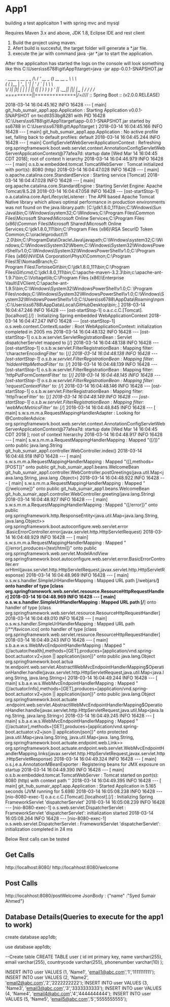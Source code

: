 # App1
building a test applicaiton 1 with spring mvc and mysql

Requires Maven 3.x and above, JDK 1.8, Eclipse IDE and rest client

1. Build the project using maven.
2. Afert build is succesful, the target folder will generate a *.jar file.
3. execute the jar with command java -jar *.jar to start the application.

After the applicaiton has started the logs on the console will look something like this
C:\Users\ss6788\git\App1\target>java -jar app-0.0.1-SNAPSHOT.jar

  .   ____          _            __ _ _
 /\\ / ___'_ __ _ _(_)_ __  __ _ \ \ \ \
( ( )\___ | '_ | '_| | '_ \/ _` | \ \ \ \
 \\/  ___)| |_)| | | | | || (_| |  ) ) ) )
  '  |____| .__|_| |_|_| |_\__, | / / / /
 =========|_|==============|___/=/_/_/_/
 :: Spring Boot ::        (v2.0.0.RELEASE)

2018-03-14 16:04:45.162  INFO 16428 --- [           main] git_hub_sumair_app1.app.Application      : Starting Application v0.0.1-SNAPSHOT on txcdtl353bg8281 with PID 16428 (C:\Users\ss6788\git\App1\target\app-0.0.1-SNAPSHOT.jar started by ss6788 in C:\Users\ss6788\git\App1\target
)
2018-03-14 16:04:45.166  INFO 16428 --- [           main] git_hub_sumair_app1.app.Application      : No active profile set, falling back to default profiles: default
2018-03-14 16:04:45.244  INFO 16428 --- [           main] ConfigServletWebServerApplicationContext : Refreshing org.springframework.boot.web.servlet.context.AnnotationConfigServletWebServerApplicationContext@77afea7d: startup date [Wed Mar 14 16:04:45 CDT 2018]; root of context h
ierarchy
2018-03-14 16:04:46.979  INFO 16428 --- [           main] o.s.b.w.embedded.tomcat.TomcatWebServer  : Tomcat initialized with port(s): 8080 (http)
2018-03-14 16:04:47.028  INFO 16428 --- [           main] o.apache.catalina.core.StandardService   : Starting service [Tomcat]
2018-03-14 16:04:47.028  INFO 16428 --- [           main] org.apache.catalina.core.StandardEngine  : Starting Servlet Engine: Apache Tomcat/8.5.28
2018-03-14 16:04:47.058  INFO 16428 --- [ost-startStop-1] o.a.catalina.core.AprLifecycleListener   : The APR based Apache Tomcat Native library which allows optimal performance in production environments was not found on the java.library.path: [C:\jdk1.8.0_111\bin;C:\Windows\Sun\
Java\bin;C:\Windows\system32;C:\Windows;C:\Program Files\Common Files\Microsoft Shared\Microsoft Online Services;C:\Program Files (x86)\Common Files\Microsoft Shared\Microsoft Online Services;C:\jdk1.8.0_111\bin;C:\Program Files (x86)\RSA SecurID Token Common;C:\oracle\product\11
.2.0\bin;C:\ProgramData\Oracle\Java\javapath;C:\Windows\system32;C:\Windows;C:\Windows\System32\Wbem;C:\Windows\System32\WindowsPowerShell\v1.0\;C:\Windows\System32\WindowsPowerShell\v1.0\;C:\Program Files (x86)\NVIDIA Corporation\PhysX\Common;C:\Program Files\1E\NomadBranch\;C:\
Program Files\TortoiseGit\bin;C:\jdk1.8.0_111\bin;C:\Program Files\Git\cmd;C:\jdk1.8.0_111\bin;C:\apache-maven-3.2.3\bin;c:\apache-ant-1.9.7\bin;C:\Voltage\lib;C:\Program Files (x86)\Enterprise Vault\EVClient\;C:\apache-ant-1.9.5\bin;C:\Windows\System32\WindowsPowerShell\v1.0\;C:
\Program Files\nodejs\;C:\Windows\System32\WindowsPowerShell\v1.0\;C:\Windows\System32\WindowsPowerShell\v1.0\;C:\Users\ss6788\AppData\Roaming\npm;C:\Users\ss6788\AppData\Local\GitHubDesktop\bin;.]
2018-03-14 16:04:47.246  INFO 16428 --- [ost-startStop-1] o.a.c.c.C.[Tomcat].[localhost].[/]       : Initializing Spring embedded WebApplicationContext
2018-03-14 16:04:47.247  INFO 16428 --- [ost-startStop-1] o.s.web.context.ContextLoader            : Root WebApplicationContext: initialization completed in 2005 ms
2018-03-14 16:04:48.132  INFO 16428 --- [ost-startStop-1] o.s.b.w.servlet.ServletRegistrationBean  : Servlet dispatcherServlet mapped to [/]
2018-03-14 16:04:48.138  INFO 16428 --- [ost-startStop-1] o.s.b.w.servlet.FilterRegistrationBean   : Mapping filter: 'characterEncodingFilter' to: [/*]
2018-03-14 16:04:48.138  INFO 16428 --- [ost-startStop-1] o.s.b.w.servlet.FilterRegistrationBean   : Mapping filter: 'hiddenHttpMethodFilter' to: [/*]
2018-03-14 16:04:48.139  INFO 16428 --- [ost-startStop-1] o.s.b.w.servlet.FilterRegistrationBean   : Mapping filter: 'httpPutFormContentFilter' to: [/*]
2018-03-14 16:04:48.145  INFO 16428 --- [ost-startStop-1] o.s.b.w.servlet.FilterRegistrationBean   : Mapping filter: 'requestContextFilter' to: [/*]
2018-03-14 16:04:48.146  INFO 16428 --- [ost-startStop-1] o.s.b.w.servlet.FilterRegistrationBean   : Mapping filter: 'httpTraceFilter' to: [/*]
2018-03-14 16:04:48.149  INFO 16428 --- [ost-startStop-1] o.s.b.w.servlet.FilterRegistrationBean   : Mapping filter: 'webMvcMetricsFilter' to: [/*]
2018-03-14 16:04:48.845  INFO 16428 --- [           main] s.w.s.m.m.a.RequestMappingHandlerAdapter : Looking for @ControllerAdvice: org.springframework.boot.web.servlet.context.AnnotationConfigServletWebServerApplicationContext@77afea7d: startup date [Wed Mar 14 16:04:45 CDT 2018
]; root of context hierarchy
2018-03-14 16:04:48.917  INFO 16428 --- [           main] s.w.s.m.m.a.RequestMappingHandlerMapping : Mapped "{[/]}" onto public java.lang.String git_hub_sumair_app1.controller.WebController.index()
2018-03-14 16:04:48.918  INFO 16428 --- [           main] s.w.s.m.m.a.RequestMappingHandlerMapping : Mapped "{[],methods=[POST]}" onto public git_hub_sumair_app1.beans.WelcomeBean git_hub_sumair_app1.controller.WebController.postGreetings(java.util.Map<java.lang.String, java.lang
.Object>)
2018-03-14 16:04:48.922  INFO 16428 --- [           main] s.w.s.m.m.a.RequestMappingHandlerMapping : Mapped "{[/welcome]}" onto public git_hub_sumair_app1.beans.WelcomeBean git_hub_sumair_app1.controller.WebController.greeting(java.lang.String)
2018-03-14 16:04:48.927  INFO 16428 --- [           main] s.w.s.m.m.a.RequestMappingHandlerMapping : Mapped "{[/error]}" onto public org.springframework.http.ResponseEntity<java.util.Map<java.lang.String, java.lang.Object>> org.springframework.boot.autoconfigure.web.servlet.error
.BasicErrorController.error(javax.servlet.http.HttpServletRequest)
2018-03-14 16:04:48.929  INFO 16428 --- [           main] s.w.s.m.m.a.RequestMappingHandlerMapping : Mapped "{[/error],produces=[text/html]}" onto public org.springframework.web.servlet.ModelAndView org.springframework.boot.autoconfigure.web.servlet.error.BasicErrorController.err
orHtml(javax.servlet.http.HttpServletRequest,javax.servlet.http.HttpServletResponse)
2018-03-14 16:04:48.969  INFO 16428 --- [           main] o.s.w.s.handler.SimpleUrlHandlerMapping  : Mapped URL path [/webjars/**] onto handler of type [class org.springframework.web.servlet.resource.ResourceHttpRequestHandler]
2018-03-14 16:04:48.969  INFO 16428 --- [           main] o.s.w.s.handler.SimpleUrlHandlerMapping  : Mapped URL path [/**] onto handler of type [class org.springframework.web.servlet.resource.ResourceHttpRequestHandler]
2018-03-14 16:04:49.010  INFO 16428 --- [           main] o.s.w.s.handler.SimpleUrlHandlerMapping  : Mapped URL path [/**/favicon.ico] onto handler of type [class org.springframework.web.servlet.resource.ResourceHttpRequestHandler]
2018-03-14 16:04:49.243  INFO 16428 --- [           main] s.b.a.e.w.s.WebMvcEndpointHandlerMapping : Mapped "{[/actuator/health],methods=[GET],produces=[application/vnd.spring-boot.actuator.v2+json || application/json]}" onto public java.lang.Object org.springframework.boot.actua
te.endpoint.web.servlet.AbstractWebMvcEndpointHandlerMapping$OperationHandler.handle(javax.servlet.http.HttpServletRequest,java.util.Map<java.lang.String, java.lang.String>)
2018-03-14 16:04:49.244  INFO 16428 --- [           main] s.b.a.e.w.s.WebMvcEndpointHandlerMapping : Mapped "{[/actuator/info],methods=[GET],produces=[application/vnd.spring-boot.actuator.v2+json || application/json]}" onto public java.lang.Object org.springframework.boot.actuate
.endpoint.web.servlet.AbstractWebMvcEndpointHandlerMapping$OperationHandler.handle(javax.servlet.http.HttpServletRequest,java.util.Map<java.lang.String, java.lang.String>)
2018-03-14 16:04:49.245  INFO 16428 --- [           main] s.b.a.e.w.s.WebMvcEndpointHandlerMapping : Mapped "{[/actuator],methods=[GET],produces=[application/vnd.spring-boot.actuator.v2+json || application/json]}" onto protected java.util.Map<java.lang.String, java.util.Map<java.
lang.String, org.springframework.boot.actuate.endpoint.web.Link>> org.springframework.boot.actuate.endpoint.web.servlet.WebMvcEndpointHandlerMapping.links(javax.servlet.http.HttpServletRequest,javax.servlet.http.HttpServletResponse)
2018-03-14 16:04:49.324  INFO 16428 --- [           main] o.s.j.e.a.AnnotationMBeanExporter        : Registering beans for JMX exposure on startup
2018-03-14 16:04:49.390  INFO 16428 --- [           main] o.s.b.w.embedded.tomcat.TomcatWebServer  : Tomcat started on port(s): 8080 (http) with context path ''
2018-03-14 16:04:49.395  INFO 16428 --- [           main] git_hub_sumair_app1.app.Application      : Started Application in 5.165 seconds (JVM running for 5.698)
2018-03-14 16:05:08.238  INFO 16428 --- [nio-8080-exec-1] o.a.c.c.C.[Tomcat].[localhost].[/]       : Initializing Spring FrameworkServlet 'dispatcherServlet'
2018-03-14 16:05:08.239  INFO 16428 --- [nio-8080-exec-1] o.s.web.servlet.DispatcherServlet        : FrameworkServlet 'dispatcherServlet': initialization started
2018-03-14 16:05:08.264  INFO 16428 --- [nio-8080-exec-1] o.s.web.servlet.DispatcherServlet        : FrameworkServlet 'dispatcherServlet': initialization completed in 24 ms



Below Rest calls can be tested

Get Calls
---------
http://localhost:8080/
http://locahhost:8080/welcome

Post Calls
----------
http://locahhost:8080/postWelcome
JsonBody : {"name" :"Syed Sumair Ahmed"}

Database Details(Queries to execute for the app1 to work)
---------------------------------------------------------

create database app1db;

use database app1db;

--Create table
CREATE TABLE user (
    id int primary key,
    name varchar(255),
    email varchar(255),
    countrycode varchar(255),
    phonenumber varchar(10) 
);


INSERT INTO user
VALUES (1, 'Name1', 'email1@abc.com','1','1111111111');
INSERT INTO user
VALUES (2, 'Name2', 'email2@abc.com','2','2222222222');
INSERT INTO user
VALUES (3, 'Name3', 'email3@abc.com','3','3333333333');
INSERT INTO user
VALUES (4, 'Name4', 'email4@abc.com','4','4444444444');
INSERT INTO user
VALUES (5, 'Name5', 'email5@abc.com','5','5555555555');